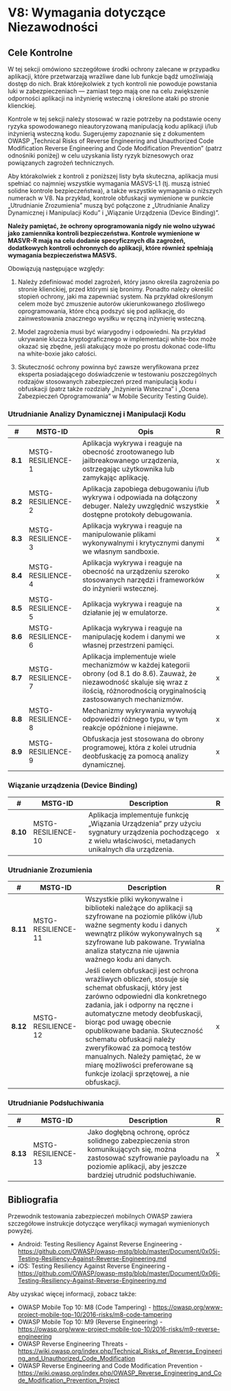 # V8: Wymagania dotyczące Niezawodności

## Cele Kontrolne

W tej sekcji omówiono szczegółowe środki ochrony zalecane w przypadku aplikacji, które przetwarzają wrażliwe dane lub funkcje bądź umożliwiają dostęp do nich. Brak którejkolwiek z tych kontroli nie powoduje powstania luki w zabezpieczeniach — zamiast tego mają one na celu zwiększenie odporności aplikacji na inżynierię wsteczną i określone ataki po stronie klienckiej.

Kontrole w tej sekcji należy stosować w razie potrzeby na podstawie oceny ryzyka spowodowanego nieautoryzowaną manipulacją kodu aplikacji i/lub inżynierią wsteczną kodu. Sugerujemy zapoznanie się z dokumentem OWASP „Technical Risks of Reverse Engineering and Unauthorized Code Modification Reverse Engineering and Code Modification Prevention” (patrz odnośniki poniżej) w celu uzyskania listy ryzyk biznesowych oraz powiązanych zagrożeń technicznych.

Aby którakolwiek z kontroli z poniższej listy była skuteczna, aplikacja musi spełniać co najmniej wszystkie wymagania MASVS-L1 (tj. muszą istnieć solidne kontrole bezpieczeństwa), a także wszystkie wymagania o niższych numerach w V8. Na przykład, kontrole obfuskacji wymienione w punkcie „Utrudnianie Zrozumienia” muszą być połączone z „Utrudnianie Analizy Dynamicznej i Manipulacji Kodu” i „Wiązanie Urządzenia (Device Binding)”.

**Należy pamiętać, że ochrony oprogramowania nigdy nie wolno używać jako zamiennika kontroli bezpieczeństwa. Kontrole wymienione w MASVR-R mają na celu dodanie specyficznych dla zagrożeń, dodatkowych kontroli ochronnych do aplikacji, które również spełniają wymagania bezpieczeństwa MASVS.**

Obowiązują następujące względy:

1. Należy zdefiniować model zagrożeń, który jasno określa zagrożenia po stronie klienckiej, przed którymi się bronimy. Ponadto należy określić stopień ochrony, jaki ma zapewniać system. Na przykład określonym celem może być zmuszenie autorów ukierunkowanego złośliwego oprogramowania, które chcą podszyć się pod aplikację, do zainwestowania znacznego wysiłku w ręczną inżynierię wsteczną.

2. Model zagrożenia musi być wiarygodny i odpowiedni. Na przykład ukrywanie klucza kryptograficznego w implementacji white-box może okazać się zbędne, jeśli atakujący może po prostu dokonać code-liftu na white-boxie jako całości.

3. Skuteczność ochrony powinna być zawsze weryfikowana przez eksperta posiadającego doświadczenie w testowaniu poszczególnych rodzajów stosowanych zabezpieczeń przed manipulacją kodu i obfuskacji (patrz także rozdziały „Inżynieria Wsteczna” i „Ocena Zabezpieczeń Oprogramowania” w Mobile Security Testing Guide).

<!-- \pagebreak -->

### Utrudnianie Analizy Dynamicznej i Manipulacji Kodu

| # | MSTG-ID | Opis | R |
| -- | ----------- | ---------------------- | - |
| **8.1** | MSTG-RESILIENCE-1 | Aplikacja wykrywa i reaguje na obecność zrootowanego  lub jailbreakowanego urządzenia, ostrzegając użytkownika lub zamykając aplikację. | x |
| **8.2** | MSTG-RESILIENCE-2 | Aplikacja zapobiega debugowaniu i/lub wykrywa i odpowiada na dołączony debuger. Należy uwzględnić wszystkie dostępne protokoły debugowania. | x |
| **8.3** | MSTG-RESILIENCE-3 | Aplikacja wykrywa i reaguje na manipulowanie plikami wykonywalnymi i krytycznymi danymi we własnym sandboxie. | x |
| **8.4** | MSTG-RESILIENCE-4 | Aplikacja wykrywa i reaguje na obecność na urządzeniu szeroko stosowanych narzędzi i frameworków do inżynierii wstecznej.| x |
| **8.5** | MSTG-RESILIENCE-5 | Aplikacja wykrywa i reaguje na działanie jej w emulatorze.  | x |
| **8.6** | MSTG-RESILIENCE-6 | Aplikacja wykrywa i reaguje na manipulację kodem i danymi we własnej przestrzeni pamięci. | x |
| **8.7** | MSTG-RESILIENCE-7 | Aplikacja implementuje wiele mechanizmów w każdej kategorii obrony (od 8.1 do 8.6). Zauważ, że niezawodność skaluje się wraz z ilością, różnorodnością oryginalnością zastosowanych mechanizmów. | x |
| **8.8** | MSTG-RESILIENCE-8 | Mechanizmy wykrywania wywołują odpowiedzi różnego typu, w tym reakcje opóźnione i niejawne. | x |
| **8.9** | MSTG-RESILIENCE-9 | Obfuskacja jest stosowana do obrony programowej, która z kolei utrudnia deobfuskację za pomocą analizy dynamicznej.  | x |

### Wiązanie urządzenia (Device Binding)

| # | MSTG-ID | Description | R |
| -- | ----------- | ---------------------- | - |
| **8.10** | MSTG-RESILIENCE-10 | Aplikacja implementuje funkcję „Wiązania Urządzenia” przy użyciu sygnatury urządzenia pochodzącego z wielu właściwości, metadanych unikalnych dla urządzenia. | x |

<!-- \pagebreak -->

### Utrudnianie Zrozumienia

| # | MSTG-ID | Description | R |
| -- | ----------- | ---------------------- | - |
| **8.11** | MSTG-RESILIENCE-11 | Wszystkie pliki wykonywalne i biblioteki należące do aplikacji są szyfrowane na poziomie plików i/lub ważne segmenty kodu i danych wewnątrz plików wykonywalnych są szyfrowane lub pakowane. Trywialna analiza statyczna nie ujawnia ważnego kodu ani danych. | x |
| **8.12** | MSTG-RESILIENCE-12 | Jeśli celem obfuskacji jest ochrona wrażliwych obliczeń, stosuje się schemat obfuskacji, który jest zarówno odpowiedni dla konkretnego zadania, jak i odporny na ręczne i automatyczne metody deobfuskacji, biorąc pod uwagę obecnie opublikowane badania. Skuteczność schematu obfuskacji należy zweryfikować za pomocą testów manualnych. Należy pamiętać, że w miarę możliwości preferowane są funkcje izolacji sprzętowej, a nie obfuskacji. | x |

### Utrudnianie Podsłuchiwania

| # | MSTG-ID | Description | R |
| -- | ----------- | ---------------------- | - |
| **8.13** | MSTG-RESILIENCE-13 | Jako dogłębną ochronę, oprócz solidnego zabezpieczenia stron komunikujących się, można zastosować szyfrowanie payloadu na poziomie aplikacji, aby jeszcze bardziej utrudnić podsłuchiwanie. | x |

<!-- \pagebreak -->

## Bibliografia

Przewodnik testowania zabezpieczeń mobilnych OWASP zawiera szczegółowe instrukcje dotyczące weryfikacji wymagań wymienionych powyżej.

- Android: Testing Resiliency Against Reverse Engineering - <https://github.com/OWASP/owasp-mstg/blob/master/Document/0x05j-Testing-Resiliency-Against-Reverse-Engineering.md>
- iOS: Testing Resiliency Against Reverse Engineering - <https://github.com/OWASP/owasp-mstg/blob/master/Document/0x06j-Testing-Resiliency-Against-Reverse-Engineering.md>

Aby uzyskać więcej informacji, zobacz także:

- OWASP Mobile Top 10: M8 (Code Tampering) - <https://owasp.org/www-project-mobile-top-10/2016-risks/m8-code-tampering>
- OWASP Mobile Top 10: M9 (Reverse Engineering) - <https://owasp.org/www-project-mobile-top-10/2016-risks/m9-reverse-engineering>
- OWASP Reverse Engineering Threats - <https://wiki.owasp.org/index.php/Technical_Risks_of_Reverse_Engineering_and_Unauthorized_Code_Modification>
- OWASP Reverse Engineering and Code Modification Prevention - <https://wiki.owasp.org/index.php/OWASP_Reverse_Engineering_and_Code_Modification_Prevention_Project>
